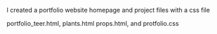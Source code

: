 I created a portfolio website homepage and project files with a css file

portfolio_teer.html, plants.html props.html, and protfolio.css
